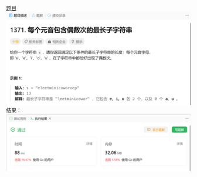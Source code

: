 [题目](https://leetcode.cn/problems/find-the-longest-substring-containing-vowels-in-even-counts/)
![pic](img.png)
结果：
![pic](result.png)